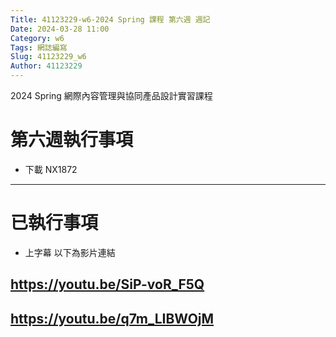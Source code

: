 ```yaml
---
Title: 41123229-w6-2024 Spring 課程 第六週 週記
Date: 2024-03-28 11:00
Category: w6
Tags: 網誌編寫
Slug: 41123229_w6
Author: 41123229
---
```


2024 Spring 網際內容管理與協同產品設計實習課程

<!-- PELICAN_END_SUMMARY -->

# 第六週執行事項
- 下載 NX1872 

---

# 已執行事項
- 上字幕 以下為影片連結
 ## https://youtu.be/SiP-voR_F5Q  
 
## https://youtu.be/q7m_LIBWOjM